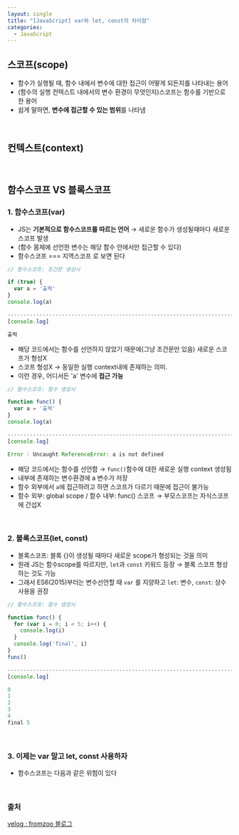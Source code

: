 ```yaml
---
layout: single
title: "[JavaScript] var와 let, const의 차이점"
categories:
  - JavaScript
---
```


## 스코프(scope)

- 함수가 실행될 때, 함수 내에서 변수에 대한 접근이 어떻게 되든지를 나타내는 용어
- (함수의 실행 컨텍스트 내에서의 변수 환경이 무엇인지)스코프는 함수를 기반으로 한 용어
- 쉽게 말하면, **변수에 접근할 수 있는 범위**를 나타냄

<br>

## 컨텍스트(context)

<br>

## 함수스코프 VS 블록스코프

### 1. 함수스코프(var)

- JS는 **기본적으로 함수스코프를 따르는 언어** → 새로운 함수가 생성될때마다 새로운 스코프 발생
- (함수 몸체에 선언한 변수는 해당 함수 안에서만 접근할 수 있다)
- 함수스코프 === 지역스코프 로 보면 된다

```javascript
// 함수스코프: 조건문 생성시

if (true) {
  var a = '출력'
}
console.log(a)   

--------------------------------------------------------------------------
[console.log]

출력
```

- 해당 코드에서는 함수를 선언하지 않았기 때문에(그냥 조건문만 있음) 새로운 스코프가 형성X
- 스코프 형성X → 동일한 실행 context내에 존재하는 의미.
- 이런 경우, 어디서든 'a' 변수에 **접근 가능**


```javascript
// 함수스코프: 함수 생성시

function func() {
  var a = '출력'
}
console.log(a)

--------------------------------------------------------------------------
[console.log]

Error : Uncaught ReferenceError: a is not defined
```

- 해당 코드에서는 함수를 선언함 → `func()`함수에 대한 새로운 실행 context 생성됨
- 내부에 존재하는 변수환경에 a 변수가 저장
- 함수 외부에서 `a`에 접근하려고 하면 스코프가 다르기 때문에 접근이 불가능
- 함수 외부: global scope / 함수 내부: func() 스코프 → 부모스코프는 자식스코프에 간섭X

<br>

### 2. 블록스코프(let, const)

- 블록스코프: 블록 {}이 생성될 때마다 새로운 scope가 형성되는 것을 의미
- 원래 JS는 함수scope를 따르지만, `let`과 `const` 키워드 등장 → 블록 스코프 형성하는 것도 가능
- 그래서 ES6(2015)부터는 변수선언할 때 `var` 를 지양하고 `let`: 변수, `const`: 상수 사용을 권장

```javascript
// 함수스코프: 함수 생성시

function func() {
  for (var i = 0; i < 5; i++) {
    console.log(i)
  }
  console.log('final', i)
}
func()

--------------------------------------------------------------------------
[console.log]

0
1
2
3
4
final 5
```

<br>

### 3. 이제는 var 말고 let, const 사용하자 

- 함수스코프는 다음과 같은 위험이 있다


<br>

### 출처

[velog : fromzoo 블로그](https://velog.io/@fromzoo/%ED%95%A8%EC%88%98%EC%8A%A4%EC%BD%94%ED%94%84-vs-%EB%B8%94%EB%A1%9D%EC%8A%A4%EC%BD%94%ED%94%84)
